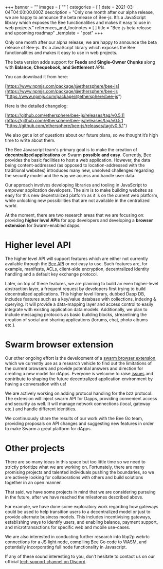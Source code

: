 +++
banner = ""
images = [ "" ]
categories = [ ]
date = 2021-03-04T04:00:00.000Z
description = "Only one month after our alpha release, we are happy to announce the beta release of Bee-js. It’s a JavaScript library which exposes the Bee functionalities and makes it easy to use in web projects."
references_and_footnotes = [ ]
title = "Bee-js beta release and upcoming roadmap"
_template = "post"
+++

Only one month after our alpha release, we are happy to announce the beta release of Bee-js. It’s a JavaScript library which exposes the Bee functionalities and makes it easy to use in web projects.

The beta version adds support for **Feeds** and **Single-Owner Chunks** along with **Balance, Chequebook, and Settlement** APIs.

You can download it from here:

[https://www.npmjs.com/package/@ethersphere/bee-js](https://www.npmjs.com/package/@ethersphere/bee-js "https://www.npmjs.com/package/@ethersphere/bee-js")

Here is the detailed changelog:

[https://github.com/ethersphere/bee-js/releases/tag/v0.5.1](https://github.com/ethersphere/bee-js/releases/tag/v0.5.1 "https://github.com/ethersphere/bee-js/releases/tag/v0.5.1")

We also get a lot of questions about our future plans, so we thought it’s high time to write about them.

The Bee Javascript team's primary goal is to make the creation of **decentralized applications** on Swarm **possible and easy**. Currently, Bee provides the basic facilities to host a web application. However, the data being content-addressed (as opposed to location-addressed with the traditional websites) introduces many new, unsolved challenges regarding the security model and the way we access and handle user data.

Our approach involves developing libraries and tooling in JavaScript to empower application developers. The aim is to make building websites as easy for this new decentralized platform as it is on the current web platform, while unlocking new possibilities that are not available in the centralized world.

At the moment, there are two research areas that we are focusing on: providing **higher level APIs** for app developers and developing a **browser extension** for Swarm-enabled dapps.

# Higher level API

The higher level API will support features which are either not currently available through the [Bee API](https://docs.ethswarm.org/api/) or not easy to use. Such features are, for example, manifests, ACLs, client-side encryption, decentralized identity handling and a default key exchange protocol.

Later, on top of these features, we are planning to build an even higher-level abstraction layer, a frequent request by developers first trying to build decentralized applications. This higher level library, dubbed Dapp DB, includes features such as a key/value database with collections, indexing & querying. It will provide a data-mapping layer and access control to easily integrate with existing application data models. Additionally, we plan to include messaging protocols as basic building blocks, streamlining the creation of social and sharing applications (forums, chat, photo albums etc.).

# Swarm browser extension

Our other ongoing effort is the development of a [swarm browser extension](https://github.com/ethersphere/swarm-extension), which we currently use as a research vehicle to find out the limitations of the current browsers and provide potential answers and direction for creating a new model for dApps. Everyone is welcome to raise [issues](https://github.com/ethersphere/swarm-extension/issues) and contribute to shaping the future decentralized application environment by having a conversation with us!

We are actively working on adding protocol handling for the bzz protocol. The extension will inject swarm API for Dapps, providing convenient access and security as well. It will manage network connections (local, gateway etc.) and handle different identities.

We continuously share the results of our work with the Bee Go team, providing proposals on API changes and suggesting new features in order to make Swarm a great platform for dApps.

# Other projects

There are so many ideas in this space but too little time so we need to strictly prioritize what we are working on. Fortunately, there are many promising projects and talented individuals pushing the boundaries, so we are actively looking for collaborations with others and build solutions together in an open manner.

That said, we have some projects in mind that we are considering pursuing in the future, after we have reached the milestones described above.

For example, we have done some exploratory work regarding how gateways could be used to help transition users to a decentralized model or just to provide alternate business models. This includes incentivising gateways, establishing ways to identify users, and enabling balance, payment support, and microtransactions for specific web and mobile use-cases.

We are also interested in conducting further research into libp2p webrtc connections for a JS light node, compiling Bee Go code to WASM, and potentially incorporating full node functionality in Javascript.

If any of these sound interesting to you, don’t hesitate to contact us on our official [tech support channel on Discord](https://discord.gg/ykCupZMuww).
